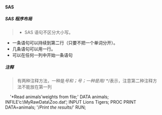 #### SAS
##### SAS  程序布局
> * SAS 语句不区分大小写。  
* 一条语句可以持续到第二行（只要不把一个单词分开）。  
* 几条语句可以用一行。  
* 可以在任何一列中开始一条语句

##### 注释
> 有两种注释方法，一种是*号和；号；一种是用/* */表示，注意第二种注释方法不能放在第一列

     '*Read animals’weights from file;'
      DATA animals;
      INFILE’c:\MyRawData\Zoo.dat’;
      INPUT Lions Tigers;
      PROC PRINT DATA=animals; '/*Print the results*/'
      RUN;
